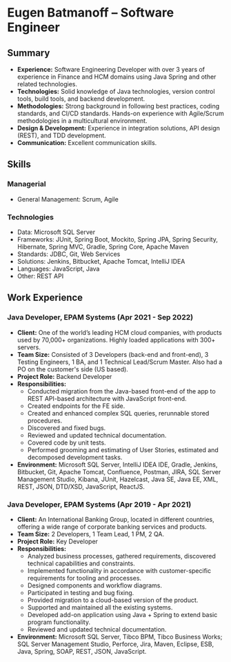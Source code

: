 # Eugen Batmanoff – Software Engineer

## Summary
- **Experience:** Software Engineering Developer with over 3 years of experience in Finance and HCM domains using Java Spring and other related technologies.
- **Technologies:** Solid knowledge of Java technologies, version control tools, build tools, and backend development.
- **Methodologies:** Strong background in following best practices, coding standards, and CI/CD standards. Hands-on experience with Agile/Scrum methodologies in a multicultural environment.
- **Design & Development:** Experience in integration solutions, API design (REST), and TDD development.
- **Communication:** Excellent communication skills.

## Skills
### Managerial
- General Management: Scrum, Agile
### Technologies
- Data: Microsoft SQL Server
- Frameworks: JUnit, Spring Boot, Mockito, Spring JPA, Spring Security, Hibernate, Spring MVC, Gradle, Spring Core, Apache Maven
- Standards: JDBC, Git, Web Services
- Solutions: Jenkins, Bitbucket, Apache Tomcat, IntelliJ IDEA
- Languages: JavaScript, Java
- Other: REST API

## Work Experience
### Java Developer, EPAM Systems (Apr 2021 - Sep 2022)
- **Client:** One of the world’s leading HCM cloud companies, with products used by 70,000+ organizations. Highly loaded applications with 300+ servers.
- **Team Size:** Consisted of 3 Developers (back-end and front-end), 3 Testing Engineers, 1 BA, and 1 Technical Lead/Scrum Master. Also had a PO on the customer's side (US based).
- **Project Role:** Backend Developer
- **Responsibilities:**
  - Conducted migration from the Java-based front-end of the app to REST API-based architecture with JavaScript front-end.
  - Created endpoints for the FE side.
  - Created and enhanced complex SQL queries, rerunnable stored procedures.
  - Discovered and fixed bugs.
  - Reviewed and updated technical documentation.
  - Covered code by unit tests.
  - Performed grooming and estimating of User Stories, estimated and decomposed development tasks.
- **Environment:** Microsoft SQL Server, IntelliJ IDEA IDE, Gradle, Jenkins, Bitbucket, Git, Apache Tomcat, Confluence, Postman, JIRA, SQL Server Management Studio, Kibana, JUnit, Hazelcast, Java SE, Java EE, XML, REST, JSON, DTD/XSD, JavaScript, ReactJS.

### Java Developer, EPAM Systems (Apr 2019 - Apr 2021)
- **Client:** An International Banking Group, located in different countries, offering a wide range of corporate banking services and products.
- **Team Size:** 2 Developers, 1 Team Lead, 1 PM, 2 QA.
- **Project Role:** Key Developer
- **Responsibilities:**
  - Analyzed business processes, gathered requirements, discovered technical capabilities and constraints.
  - Implemented functionality in accordance with customer-specific requirements for tooling and processes.
  - Designed components and workflow diagrams.
  - Participated in testing and bug fixing.
  - Provided migration to a cloud-based version of the product.
  - Supported and maintained all the existing systems.
  - Developed add-on application using Java + Spring to extend basic program functionality.
  - Reviewed and updated technical documentation.
- **Environment:** Microsoft SQL Server, Tibco BPM, Tibco Business Works; SQL Server Management Studio, Perforce, Jira, Maven, Eclipse, ESB, Java, Spring, SOAP, REST, JSON, JavaScript.
